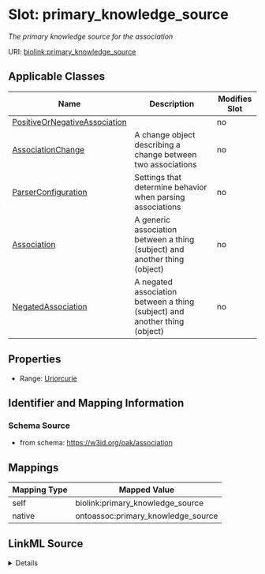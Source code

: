 

# Slot: primary_knowledge_source


_The primary knowledge source for the association_





URI: [biolink:primary_knowledge_source](https://w3id.org/biolink/vocab/primary_knowledge_source)



<!-- no inheritance hierarchy -->





## Applicable Classes

| Name | Description | Modifies Slot |
| --- | --- | --- |
| [PositiveOrNegativeAssociation](PositiveOrNegativeAssociation.md) |  |  no  |
| [AssociationChange](AssociationChange.md) | A change object describing a change between two associations |  no  |
| [ParserConfiguration](ParserConfiguration.md) | Settings that determine behavior when parsing associations |  no  |
| [Association](Association.md) | A generic association between a thing (subject) and another thing (object) |  no  |
| [NegatedAssociation](NegatedAssociation.md) | A negated association between a thing (subject) and another thing (object) |  no  |







## Properties

* Range: [Uriorcurie](Uriorcurie.md)





## Identifier and Mapping Information







### Schema Source


* from schema: https://w3id.org/oak/association




## Mappings

| Mapping Type | Mapped Value |
| ---  | ---  |
| self | biolink:primary_knowledge_source |
| native | ontoassoc:primary_knowledge_source |




## LinkML Source

<details>
```yaml
name: primary_knowledge_source
description: The primary knowledge source for the association
from_schema: https://w3id.org/oak/association
rank: 1000
slot_uri: biolink:primary_knowledge_source
alias: primary_knowledge_source
domain_of:
- PositiveOrNegativeAssociation
- ParserConfiguration
- AssociationChange
range: uriorcurie

```
</details>